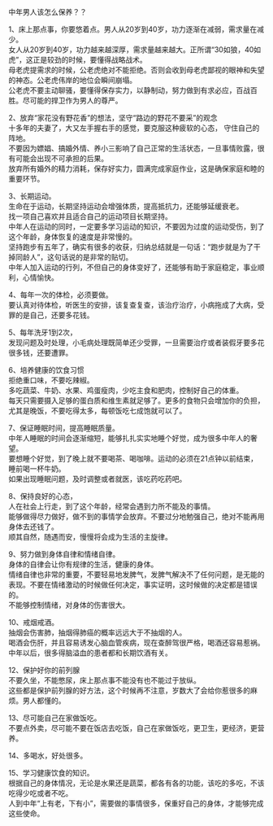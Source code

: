 中年男人该怎么保养？？

1、床上那点事，你要悠着点。男人从20岁到40岁，功力逐渐在减弱，需求量在减少。  
女人从20岁到40岁，功力越来越深厚，需求量越来越大。正所谓“30如狼，40如虎”，这正是较劲的时候，要懂得战略战术。  
母老虎提需求的时候，公老虎绝对不能拒绝。否则会收到母老虎鄙视的眼神和失望的神态。公老虎伟岸的地位会瞬间崩塌。  
公老虎不要主动聊骚，要懂得保存实力，以静制动，努力做到有求必应，百战百胜。尽可能的捍卫作为男人的尊严。

2、放弃“家花没有野花香”的想法，坚守“路边的野花不要采”的观念  
十多年的夫妻了，大又左手握右手的感觉，要克服这种疲软的心态， 守住自己的阵地。  
不要因为嫖娼、搞婚外情、养小三影响了自己正常的生活状态，一旦事情败露，很有可能会出现不可承担的后果。  
放弃所有婚外的精力消耗，保存好实力，圆满完成家庭作业，这是确保家庭和睦的重要环节。

3、长期运动。  
生命在于运动，长期坚持运动会增强体质，提高抵抗力，还能够延缓衰老。  
找一项自己喜欢并且适合自己的运动项目长期坚持。  
中年人在运动的同时，一定要多学习运动的知识，不要因为过度的运动受伤，到了这个年龄，身体恢复的速度是非常慢的。  
坚持跑步有五年了，确实有很多的收获，归纳总结就是一句话：“跑步就是为了干掉同龄人”，这句话说的是非常的贴切。  
中年人加入运动的行列，不但自己的身体变好了，还能够有助于家庭稳定，事业顺利，心情愉快。

4、每年一次的体检，必须要做。  
要认真对待体检，听医生的安排，该复查复查，该治疗治疗，小病拖成了大病，受罪的是自己，还要多花钱。

5、每年洗牙1到2次，  
发现问题及时处理，小毛病处理既简单还少受罪，一旦需要治疗或者装假牙要多花很多钱，还要遭罪。

6、培养健康的饮食习惯  
拒绝重口味，不要吃辣椒。  
多吃蔬菜、牛奶、水果、鸡蛋瘦肉，少吃主食和肥肉，控制好自己的体重。  
每天只需要摄入足够的蛋白质和维生素就足够了。更多的食物只会增加你的负担，尤其是晚饭，不要吃得太多，每顿饭吃七成饱就可以了。

7、保证睡眠时间，提高睡眠质量。  
中年人睡眠的时间会逐渐缩短，能够扎扎实实地睡个好觉，成为很多中年人的奢望。  
要想睡个好觉，到了晚上就不要喝茶、喝咖啡。运动的必须在21点钟以前结束，睡前喝一杯牛奶。  
如果出现睡眠问题，及时调整或者就医，该吃药吃药吧。

8、保持良好的心态，  
人在社会上行走，到了这个年龄，经常会遇到力所不能及的事情。  
能够做得尽力做好，做不到的事情学会放弃。不要过分地勉强自己，绝对不能再用身体去还钱了。  
顺其自然，随遇而安，慢慢将会成为生活的主旋律。

9、努力做到身体自律和情绪自律。  
身体的自律会让你有规律的生活，健康的身体。  
情绪自律也非常的重要，不要轻易地发脾气，发脾气解决不了任何问题，是无能的表现。不要在情绪激动的时候做任何决定，事实证明，这时候做的决定都是错误的。  
不能够控制情绪，对身体的伤害很大。

10、戒烟戒酒。  
抽烟会伤害肺，抽烟得肺癌的概率远远大于不抽烟的人。  
喝酒会伤肝，并且容易诱发心脑血管疾病，现在查醉驾很严格，喝酒还容易惹祸。  
中年以后，很多得脑溢血的患者都和长期饮酒有关。

12、保护好你的前列腺  
不要久坐，不能憋尿，床上那点事不能没有也不能过于放纵。  
这些都是保护前列腺的好方法，这个时候再不注意，岁数大了会给你惹很多的麻烦。男人都懂的。

13、尽可能自己在家做饭吃。  
不要点外卖，尽可能不要在饭店去吃饭，自己在家做饭吃，更卫生，更经济，更营养。

14、多喝水，好处很多。

15、学习健康饮食的知识。  
根据自己的身体情况，无论是水果还是蔬菜，都各有各的功能，该吃的多吃，不该吃得少吃或者不吃。  
人到中年“上有老，下有小”，需要做的事情很多，保重好自己的身体，才能够完成这些使命。  

